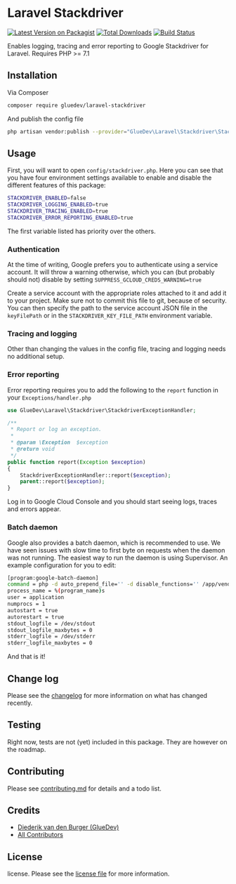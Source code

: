 
# Laravel Stackdriver

[![Latest Version on Packagist][ico-version]][link-packagist]
[![Total Downloads][ico-downloads]][link-downloads]
[![Build Status][ico-travis]][link-travis]

Enables logging, tracing and error reporting to Google Stackdriver for Laravel.
Requires PHP >= 7.1

## Installation

Via Composer

``` bash
composer require gluedev/laravel-stackdriver
```

And publish the config file

``` bash
php artisan vendor:publish --provider="GlueDev\Laravel\Stackdriver\StackdriverServiceProvider"
```

## Usage

First, you will want to open `config/stackdriver.php`. Here you can see that you have four environment settings available to enable and disable the different features of this package:

``` bash
STACKDRIVER_ENABLED=false  
STACKDRIVER_LOGGING_ENABLED=true  
STACKDRIVER_TRACING_ENABLED=true
STACKDRIVER_ERROR_REPORTING_ENABLED=true
```

The first variable listed has priority over the others.

### Authentication
At the time of writing, Google prefers you to authenticate using a service account. It will throw a warning otherwise, which you can (but probably should not) disable by setting `SUPPRESS_GCLOUD_CREDS_WARNING=true`

Create a service account with the appropriate roles attached to it and add it to your project. Make sure not to commit this file to git, because of security. You can then specify the path to the service account JSON file in the `keyFilePath` or in the `STACKDRIVER_KEY_FILE_PATH` environment variable.

### Tracing and logging
Other than changing the values in the config file, tracing and logging needs no additional setup.

### Error reporting
Error reporting requires you to add the following to the `report` function in your `Exceptions/handler.php` 

``` php
use GlueDev\Laravel\Stackdriver\StackdriverExceptionHandler;

/**  
 * Report or log an exception.
 *
 * @param \Exception  $exception  
 * @return void  
 */
public function report(Exception $exception)  
{  
    StackdriverExceptionHandler::report($exception);  
    parent::report($exception);  
}
```

Log in to Google Cloud Console and you should start seeing logs, traces and errors appear.

### Batch daemon
Google also provides a batch daemon, which is recommended to use. We have seen issues with slow time to first byte on requests when the daemon was not running. 
The easiest way to run the daemon is using Supervisor. An example configuration for you to edit:

```bash
[program:google-batch-daemon]
command = php -d auto_prepend_file='' -d disable_functions='' /app/vendor/bin/google-cloud-batch daemon
process_name = %(program_name)s
user = application
numprocs = 1
autostart = true
autorestart = true
stdout_logfile = /dev/stdout
stdout_logfile_maxbytes = 0
stderr_logfile = /dev/stderr
stderr_logfile_maxbytes = 0
```

And that is it!

## Change log

Please see the [changelog](changelog.md) for more information on what has changed recently.

## Testing

Right now, tests are not (yet) included in this package. They are however on the roadmap.

## Contributing

Please see [contributing.md](contributing.md) for details and a todo list.

## Credits

- [Diederik van den Burger (GlueDev)][link-author]
- [All Contributors][link-contributors]

## License

license. Please see the [license file](license.md) for more information.

[ico-version]: https://img.shields.io/packagist/v/gluedev/laravel-stackdriver.svg?style=flat-square
[ico-downloads]: https://img.shields.io/packagist/dt/gluedev/laravel-stackdriver.svg?style=flat-square
[ico-travis]: https://img.shields.io/travis/gluedev/laravel-stackdriver/master.svg?style=flat-square
[ico-styleci]: https://styleci.io/repos/12345678/shield

[link-packagist]: https://packagist.org/packages/gluedev/laravel-stackdriver
[link-downloads]: https://packagist.org/packages/gluedev/laravel-stackdriver
[link-travis]: https://travis-ci.org/gluedev/laravel-stackdriver
[link-styleci]: https://styleci.io/repos/12345678
[link-author]: https://github.com/gluedev
[link-contributors]: ../../contributors]
